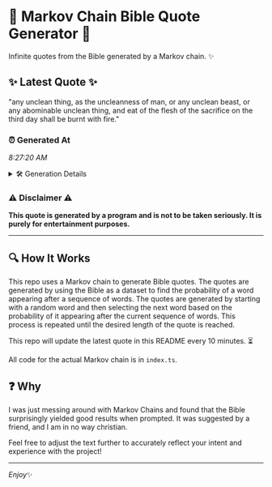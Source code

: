 # 📖 Markov Chain Bible Quote Generator 📖

Infinite quotes from the Bible generated by a Markov chain. ✨

## ✨ Latest Quote ✨
"any unclean thing, as the uncleanness of man, or any unclean beast, or any abominable unclean thing, and eat of the flesh of the sacrifice on the third day shall be burnt with fire."

### ⏰ Generated At
*8:27:20 AM*

<details>
    <summary>🛠️ Generation Details</summary>
    <p>
        <strong>🌱 Seed:</strong> any<br>
        <strong>🔄 Iterations:</strong> 33<br>
        <strong>📜 Context History:</strong><br>[ any ]: unclean<br>[ any, unclean ]: thing,<br>[ any, unclean, thing, ]: as<br>[ any, unclean, thing,, as ]: the<br>[ any, unclean, thing,, as, the ]: uncleanness<br>[ any, unclean, thing,, as, the, uncleanness ]: of<br>[ unclean, thing,, as, the, uncleanness, of ]: man,<br>[ thing,, as, the, uncleanness, of, man, ]: or<br>[ as, the, uncleanness, of, man,, or ]: any<br>[ the, uncleanness, of, man,, or, any ]: unclean<br>[ uncleanness, of, man,, or, any, unclean ]: beast,<br>[ of, man,, or, any, unclean, beast, ]: or<br>[ man,, or, any, unclean, beast,, or ]: any<br>[ or, any, unclean, beast,, or, any ]: abominable<br>[ any, unclean, beast,, or, any, abominable ]: unclean<br>[ unclean, beast,, or, any, abominable, unclean ]: thing,<br>[ beast,, or, any, abominable, unclean, thing, ]: and<br>[ or, any, abominable, unclean, thing,, and ]: eat<br>[ any, abominable, unclean, thing,, and, eat ]: of<br>[ abominable, unclean, thing,, and, eat, of ]: the<br>[ unclean, thing,, and, eat, of, the ]: flesh<br>[ thing,, and, eat, of, the, flesh ]: of<br>[ and, eat, of, the, flesh, of ]: the<br>[ eat, of, the, flesh, of, the ]: sacrifice<br>[ of, the, flesh, of, the, sacrifice ]: on<br>[ the, flesh, of, the, sacrifice, on ]: the<br>[ flesh, of, the, sacrifice, on, the ]: third<br>[ of, the, sacrifice, on, the, third ]: day<br>[ the, sacrifice, on, the, third, day ]: shall<br>[ sacrifice, on, the, third, day, shall ]: be<br>[ on, the, third, day, shall, be ]: burnt<br>[ the, third, day, shall, be, burnt ]: with<br>[ third, day, shall, be, burnt, with ]: fire.<br>
    </p>
</details>

### ⚠️ Disclaimer ⚠️
**This quote is generated by a program and is not to be taken seriously. It is purely for entertainment purposes.**

---

## 🔍 How It Works

This repo uses a Markov chain to generate Bible quotes. The quotes are generated by using the Bible as a dataset to find the probability of a word appearing after a sequence of words. The quotes are generated by starting with a random word and then selecting the next word based on the probability of it appearing after the current sequence of words. This process is repeated until the desired length of the quote is reached.

This repo will update the latest quote in this README every 10 minutes. ⏳

All code for the actual Markov chain is in `index.ts`.

## ❓ Why

I was just messing around with Markov Chains and found that the Bible surprisingly yielded good results when prompted. 
It was suggested by a friend, and I am in no way christian.

Feel free to adjust the text further to accurately reflect your intent and experience with the project!

---

*Enjoy*✨
